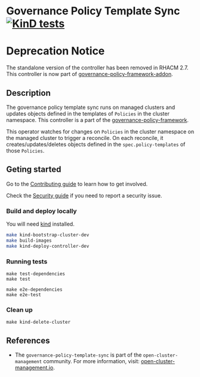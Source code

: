 [comment]: # ( Copyright Contributors to the Open Cluster Management project )

# Governance Policy Template Sync [![KinD tests](https://github.com/stolostron/governance-policy-template-sync/actions/workflows/kind.yml/badge.svg?branch=main&event=push)](https://github.com/stolostron/governance-policy-template-sync/actions/workflows/kind.yml)

# Deprecation Notice

The standalone version of the controller has been removed in RHACM 2.7. This controller is now part of
[governance-policy-framework-addon](https://github.com/stolostron/governance-policy-framework-addon).

## Description

The governance policy template sync runs on managed clusters and updates objects defined in the templates of `Policies` in the cluster namespace. This controller is a part of the [governance-policy-framework](https://github.com/stolostron/governance-policy-framework).

This operator watches for changes on `Policies` in the cluster namespace on the managed cluster to trigger a reconcile. On each reconcile, it creates/updates/deletes objects defined in the `spec.policy-templates` of those `Policies`.

## Geting started

Go to the
[Contributing guide](https://github.com/open-cluster-management-io/community/blob/main/sig-policy/contribution-guidelines.md)
to learn how to get involved.

Check the [Security guide](SECURITY.md) if you need to report a security issue.

### Build and deploy locally
You will need [kind](https://kind.sigs.k8s.io/docs/user/quick-start/) installed.

```bash
make kind-bootstrap-cluster-dev
make build-images
make kind-deploy-controller-dev
```
### Running tests
```
make test-dependencies
make test

make e2e-dependencies
make e2e-test
```

### Clean up
```
make kind-delete-cluster
```

## References

- The `governance-policy-template-sync` is part of the `open-cluster-management` community. For more information, visit: [open-cluster-management.io](https://open-cluster-management.io).

<!---
Date: 08/22/2022
-->
